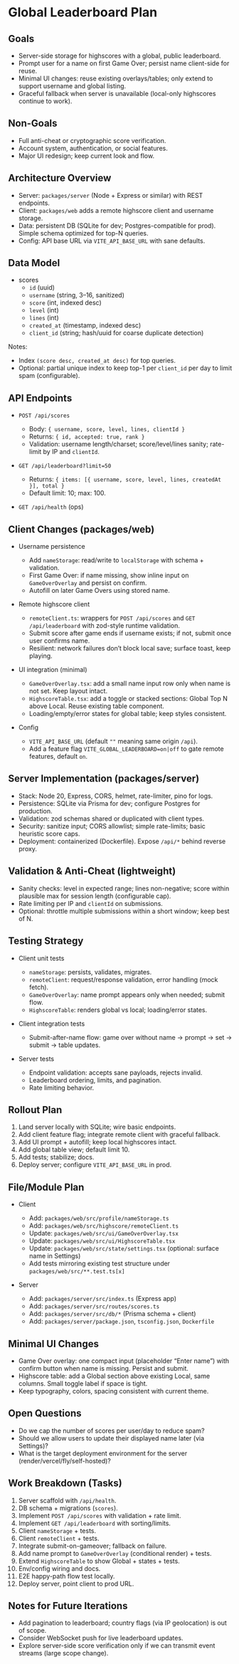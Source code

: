 # Global Leaderboard Plan

## Goals

- Server-side storage for highscores with a global, public leaderboard.
- Prompt user for a name on first Game Over; persist name client-side for reuse.
- Minimal UI changes: reuse existing overlays/tables; only extend to support username and global listing.
- Graceful fallback when server is unavailable (local-only highscores continue to work).

## Non-Goals

- Full anti-cheat or cryptographic score verification.
- Account system, authentication, or social features.
- Major UI redesign; keep current look and flow.

## Architecture Overview

- Server: `packages/server` (Node + Express or similar) with REST endpoints.
- Client: `packages/web` adds a remote highscore client and username storage.
- Data: persistent DB (SQLite for dev; Postgres-compatible for prod). Simple schema optimized for top-N queries.
- Config: API base URL via `VITE_API_BASE_URL` with sane defaults.

## Data Model

- scores
  - `id` (uuid)
  - `username` (string, 3–16, sanitized)
  - `score` (int, indexed desc)
  - `level` (int)
  - `lines` (int)
  - `created_at` (timestamp, indexed desc)
  - `client_id` (string; hash/uuid for coarse duplicate detection)

Notes:
- Index `(score desc, created_at desc)` for top queries.
- Optional: partial unique index to keep top-1 per `client_id` per day to limit spam (configurable).

## API Endpoints

- `POST /api/scores`
  - Body: `{ username, score, level, lines, clientId }`
  - Returns: `{ id, accepted: true, rank }`
  - Validation: username length/charset; score/level/lines sanity; rate-limit by IP and `clientId`.

- `GET /api/leaderboard?limit=50`
  - Returns: `{ items: [{ username, score, level, lines, createdAt }], total }`
  - Default limit: 10; max: 100.

- `GET /api/health` (ops)

## Client Changes (packages/web)

- Username persistence
  - Add `nameStorage`: read/write to `localStorage` with schema + validation.
  - First Game Over: if name missing, show inline input on `GameOverOverlay` and persist on confirm.
  - Autofill on later Game Overs using stored name.

- Remote highscore client
  - `remoteClient.ts`: wrappers for `POST /api/scores` and `GET /api/leaderboard` with zod-style runtime validation.
  - Submit score after game ends if username exists; if not, submit once user confirms name.
  - Resilient: network failures don’t block local save; surface toast, keep playing.

- UI integration (minimal)
  - `GameOverOverlay.tsx`: add a small name input row only when name is not set. Keep layout intact.
  - `HighscoreTable.tsx`: add a toggle or stacked sections: Global Top N above Local. Reuse existing table component.
  - Loading/empty/error states for global table; keep styles consistent.

- Config
  - `VITE_API_BASE_URL` (default `""` meaning same origin `/api`).
  - Add a feature flag `VITE_GLOBAL_LEADERBOARD=on|off` to gate remote features, default `on`.

## Server Implementation (packages/server)

- Stack: Node 20, Express, CORS, helmet, rate-limiter, pino for logs.
- Persistence: SQLite via Prisma for dev; configure Postgres for production.
- Validation: zod schemas shared or duplicated with client types.
- Security: sanitize input; CORS allowlist; simple rate-limits; basic heuristic score caps.
- Deployment: containerized (Dockerfile). Expose `/api/*` behind reverse proxy. 

## Validation & Anti-Cheat (lightweight)

- Sanity checks: level in expected range; lines non-negative; score within plausible max for session length (configurable cap).
- Rate limiting per IP and `clientId` on submissions.
- Optional: throttle multiple submissions within a short window; keep best of N.

## Testing Strategy

- Client unit tests
  - `nameStorage`: persists, validates, migrates.
  - `remoteClient`: request/response validation, error handling (mock fetch).
  - `GameOverOverlay`: name prompt appears only when needed; submit flow.
  - `HighscoreTable`: renders global vs local; loading/error states.

- Client integration tests
  - Submit-after-name flow: game over without name → prompt → set → submit → table updates.

- Server tests
  - Endpoint validation: accepts sane payloads, rejects invalid.
  - Leaderboard ordering, limits, and pagination.
  - Rate limiting behavior.

## Rollout Plan

1) Land server locally with SQLite; wire basic endpoints.
2) Add client feature flag; integrate remote client with graceful fallback.
3) Add UI prompt + autofill; keep local highscores intact.
4) Add global table view; default limit 10.
5) Add tests; stabilize; docs.
6) Deploy server; configure `VITE_API_BASE_URL` in prod.

## File/Module Plan

- Client
  - Add: `packages/web/src/profile/nameStorage.ts`
  - Add: `packages/web/src/highscore/remoteClient.ts`
  - Update: `packages/web/src/ui/GameOverOverlay.tsx`
  - Update: `packages/web/src/ui/HighscoreTable.tsx`
  - Update: `packages/web/src/state/settings.tsx` (optional: surface name in Settings)
  - Add tests mirroring existing test structure under `packages/web/src/**.test.ts[x]`

- Server
  - Add: `packages/server/src/index.ts` (Express app)
  - Add: `packages/server/src/routes/scores.ts`
  - Add: `packages/server/src/db/*` (Prisma schema + client)
  - Add: `packages/server/package.json`, `tsconfig.json`, `Dockerfile`

## Minimal UI Changes

- Game Over overlay: one compact input (placeholder “Enter name”) with confirm button when name is missing. Persist and submit.
- Highscore table: add a Global section above existing Local, same columns. Small toggle label if space is tight.
- Keep typography, colors, spacing consistent with current theme.

## Open Questions

- Do we cap the number of scores per user/day to reduce spam?
- Should we allow users to update their displayed name later (via Settings)?
- What is the target deployment environment for the server (render/vercel/fly/self-hosted)?

## Work Breakdown (Tasks)

1. Server scaffold with `/api/health`.
2. DB schema + migrations (`scores`).
3. Implement `POST /api/scores` with validation + rate limit.
4. Implement `GET /api/leaderboard` with sorting/limits.
5. Client `nameStorage` + tests.
6. Client `remoteClient` + tests.
7. Integrate submit-on-gameover; fallback on failure.
8. Add name prompt to `GameOverOverlay` (conditional render) + tests.
9. Extend `HighscoreTable` to show Global + states + tests.
10. Env/config wiring and docs.
11. E2E happy-path flow test locally.
12. Deploy server, point client to prod URL.

## Notes for Future Iterations

- Add pagination to leaderboard; country flags (via IP geolocation) is out of scope.
- Consider WebSocket push for live leaderboard updates.
- Explore server-side score verification only if we can transmit event streams (large scope change).

